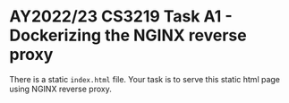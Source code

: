 # AY2022/23 CS3219 Task A1 - Dockerizing the NGINX reverse proxy

There is a static `index.html` file. Your task is to serve this static html page using NGINX reverse proxy.
